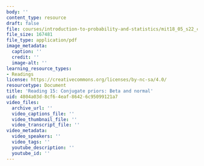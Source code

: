 ```yaml
---
body: ''
content_type: resource
draft: false
file: courses/introduction-to-probability-and-statistics/mit18_05_s22_class15-prep.pdf
file_size: 167481
file_type: application/pdf
image_metadata:
  caption: ''
  credit: ''
  image-alt: ''
learning_resource_types:
- Readings
license: https://creativecommons.org/licenses/by-nc-sa/4.0/
resourcetype: Document
title: 'Reading 15: Conjugate priors: Beta and normal'
uid: 4804a03d-8cf6-4eaf-8642-6c95099121a7
video_files:
  archive_url: ''
  video_captions_file: ''
  video_thumbnail_file: ''
  video_transcript_file: ''
video_metadata:
  video_speakers: ''
  video_tags: ''
  youtube_description: ''
  youtube_id: ''
---
```

